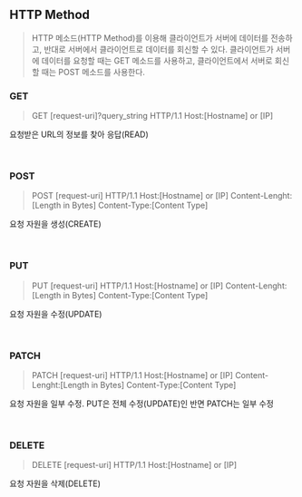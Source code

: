 ## HTTP Method

> HTTP 메소드(HTTP Method)를 이용해 클라이언트가 서버에 데이터를 전송하고, 반대로 서버에서 클라이언트로 데이터를 회신할 수 있다. 클라이언트가 서버에 데이터를 요청할 때는 GET 메소드를 사용하고, 클라이언트에서 서버로 회신할 때는 POST 메소드를 사용한다.


### GET
> GET [request-uri]?query_string HTTP/1.1 Host:[Hostname] or [IP]

요청받은 URL의 정보를 찾아 응답(READ)

<br />

### POST
> POST [request-uri] HTTP/1.1 Host:[Hostname] or [IP] Content-Lenght:[Length in Bytes] Content-Type:[Content Type]

요청 자원을 생성(CREATE)

<br />

### PUT
> PUT [request-uri] HTTP/1.1 Host:[Hostname] or [IP] Content-Lenght:[Length in Bytes] Content-Type:[Content Type]

요청 자원을 수정(UPDATE)

<br />

### PATCH
> PATCH [request-uri] HTTP/1.1 Host:[Hostname] or [IP] Content-Lenght:[Length in Bytes] Content-Type:[Content Type]

요청 자원을 일부 수정. PUT은 전체 수정(UPDATE)인 반면 PATCH는 일부 수정

<br />

### DELETE
> DELETE [request-uri] HTTP/1.1 Host:[Hostname] or [IP]

요청 자원을 삭제(DELETE)

<br />
